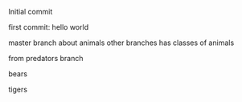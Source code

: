 Initial commit

first commit: hello world

master branch about animals
other branches has classes of animals

from predators branch

bears

tigers